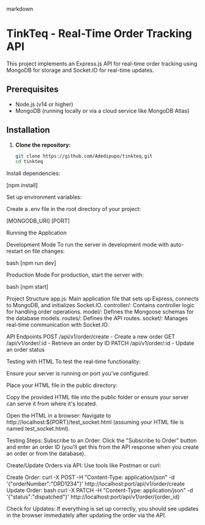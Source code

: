 
markdown
# TinkTeq - Real-Time Order Tracking API

This project implements an Express.js API for real-time order tracking using MongoDB for storage and Socket.IO for real-time updates.

## Prerequisites

- Node.js (v14 or higher)
- MongoDB (running locally or via a cloud service like MongoDB Atlas)

## Installation

1. **Clone the repository:**

   ```bash
   git clone https://github.com/Adedipupo/tinkteq.git
   cd tinkteq

Install dependencies:

[npm install]

Set up environment variables:

Create a .env file in the root directory of your project:

[MONGODB_URI]
[PORT]

Running the Application

Development Mode
To run the server in development mode with auto-restart on file changes:

bash
[npm run dev]

Production Mode
For production, start the server with:

bash
[npm start]

Project Structure
app.js: Main application file that sets up Express, connects to MongoDB, and initializes Socket.IO.
controller/: Contains controller logic for handling order operations.
model/: Defines the Mongoose schemas for the database models.
routes/: Defines the API routes.
socket/: Manages real-time communication with Socket.IO.


API Endpoints
POST /api/v1/order/create - Create a new order
GET /api/v1/order/:id - Retrieve an order by ID
PATCH /api/v1/order/:id - Update an order status

Testing with HTML
To test the real-time functionality:

Ensure your server is running on port you've configured.

Place your HTML file in the public directory:

Copy the provided HTML file into the public folder or ensure your server can serve it from where it's located.

Open the HTML in a browser:
Navigate to http://localhost:${PORT}/test_socket.html (assuming your HTML file is named test_socket.html).

Testing Steps:
Subscribe to an Order: Click the "Subscribe to Order" button and enter an order ID (you'll get this from the API response when you create an order or from the database).

Create/Update Orders via API: Use tools like Postman or curl:

Create Order: 
curl -X POST -H "Content-Type: application/json" -d '{"orderNumber":"ORD1234"}' http://localhost:port/api/v1/order/create
Update Order: 
bash
curl -X PATCH -H "Content-Type: application/json" -d '{"status":"dispatched"}' http://localhost:port/api/v1/order/{order_id}

Check for Updates: If everything is set up correctly, you should see updates in the browser immediately after updating the order via the API.


 